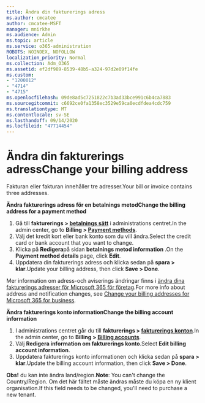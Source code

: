 ```yaml
---
title: Ändra din fakturerings adress
ms.author: cmcatee
author: cmcatee-MSFT
manager: mnirkhe
ms.audience: Admin
ms.topic: article
ms.service: o365-administration
ROBOTS: NOINDEX, NOFOLLOW
localization_priority: Normal
ms.collection: Adm_O365
ms.assetid: ef2df989-8539-48b5-a324-97d2e09f14fe
ms.custom:
- "1200012"
- "4714"
- "4715"
ms.openlocfilehash: 09de8ad5c7251822c7b3ad33bce991c6b4ca7883
ms.sourcegitcommit: c6692ce0fa1358ec3529e59ca0ecdfdea4cdc759
ms.translationtype: MT
ms.contentlocale: sv-SE
ms.lasthandoff: 09/14/2020
ms.locfileid: "47714454"
---
```

# <a name="change-your-billing-address"></a><span data-ttu-id="7c932-102">Ändra din fakturerings adress</span><span class="sxs-lookup"><span data-stu-id="7c932-102">Change your billing address</span></span>

<span data-ttu-id="7c932-103">Fakturan eller fakturan innehåller tre adresser.</span><span class="sxs-lookup"><span data-stu-id="7c932-103">Your bill or invoice contains three addresses.</span></span>

<span data-ttu-id="7c932-104">**Ändra fakturerings adress för en betalnings metod**</span><span class="sxs-lookup"><span data-stu-id="7c932-104">**Change the billing address for a payment method**</span></span>

1. <span data-ttu-id="7c932-105">Gå till **fakturerings > [betalnings sätt](https://go.microsoft.com/fwlink/p/?linkid=2018806)** i administrations centret.</span><span class="sxs-lookup"><span data-stu-id="7c932-105">In the admin center, go to **Billing > [Payment methods](https://go.microsoft.com/fwlink/p/?linkid=2018806)**.</span></span>
2. <span data-ttu-id="7c932-106">Välj det kredit kort eller bank konto som du vill ändra.</span><span class="sxs-lookup"><span data-stu-id="7c932-106">Select the credit card or bank account that you want to change.</span></span>
3. <span data-ttu-id="7c932-107">Klicka på **Redigera**på sidan **betalnings metod information** .</span><span class="sxs-lookup"><span data-stu-id="7c932-107">On the **Payment method details** page, click **Edit**.</span></span>
4. <span data-ttu-id="7c932-108">Uppdatera din fakturerings adress och klicka sedan på **spara > klar**.</span><span class="sxs-lookup"><span data-stu-id="7c932-108">Update your billing address, then click **Save > Done**.</span></span>

<span data-ttu-id="7c932-109">Mer information om adress-och aviserings ändringar finns i [ändra dina fakturerings adresser för Microsoft 365 för företag](https://docs.microsoft.com/microsoft-365/commerce/billing-and-payments/change-your-billing-addresses?view=o365-worldwide).</span><span class="sxs-lookup"><span data-stu-id="7c932-109">For more info about address and notification changes, see [Change your billing addresses for Microsoft 365 for business](https://docs.microsoft.com/microsoft-365/commerce/billing-and-payments/change-your-billing-addresses?view=o365-worldwide).</span></span>

<span data-ttu-id="7c932-110">**Ändra fakturerings konto information**</span><span class="sxs-lookup"><span data-stu-id="7c932-110">**Change the billing account information**</span></span>

1. <span data-ttu-id="7c932-111">I administrations centret går du till **fakturerings > [fakturerings konton](https://admin.microsoft.com/Adminportal/Home?source=applauncher#/BillingAccounts/billing-accounts)**.</span><span class="sxs-lookup"><span data-stu-id="7c932-111">In the admin center, go to **Billing > [Billing accounts](https://admin.microsoft.com/Adminportal/Home?source=applauncher#/BillingAccounts/billing-accounts)**.</span></span>
2. <span data-ttu-id="7c932-112">Välj **Redigera information om fakturerings konto**.</span><span class="sxs-lookup"><span data-stu-id="7c932-112">Select **Edit billing account information**.</span></span>
3. <span data-ttu-id="7c932-113">Uppdatera fakturerings konto informationen och klicka sedan på **spara > klar**.</span><span class="sxs-lookup"><span data-stu-id="7c932-113">Update the billing account information, then click **Save > Done**.</span></span>

<span data-ttu-id="7c932-114">**Obs!** du kan inte ändra land/region.</span><span class="sxs-lookup"><span data-stu-id="7c932-114">**Note**: You can't change the Country/Region.</span></span> <span data-ttu-id="7c932-115">Om det här fältet måste ändras måste du köpa en ny klient organisation.</span><span class="sxs-lookup"><span data-stu-id="7c932-115">If this field needs to be changed, you'll need to purchase a new tenant.</span></span>
